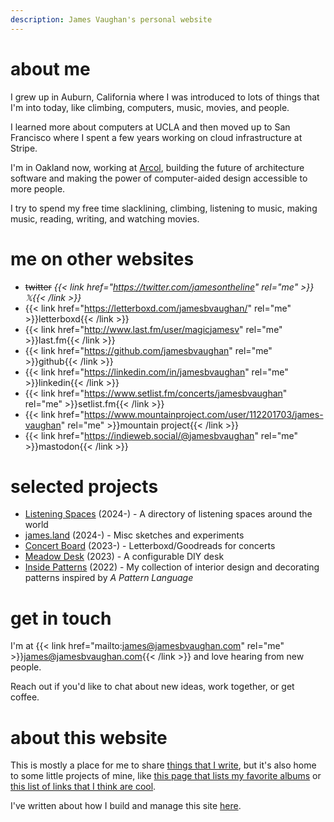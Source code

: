 ```yaml
---
description: James Vaughan's personal website
---
```


# about me

I grew up in Auburn, California where I was introduced to lots of things that
I'm into today, like climbing, computers, music, movies, and people.

I learned more about computers at UCLA and then moved up to San Francisco where
I spent a few years working on cloud infrastructure at Stripe.

I'm in Oakland now, working at [Arcol](https://arcol.io), building the future of
architecture software and making the power of computer-aided design accessible
to more people.

I try to spend my free time slacklining, climbing, listening to
music<span id="song"></span>, making music, reading, writing, and watching
movies<span id="movie"></span>.

# me on other websites

- ~~twitter~~ _{{< link href="https://twitter.com/jamesontheline" rel="me" >}}𝕏{{< /link >}}_
- {{< link href="https://letterboxd.com/jamesbvaughan/" rel="me" >}}letterboxd{{< /link >}}
- {{< link href="http://www.last.fm/user/magicjamesv" rel="me" >}}last.fm{{< /link >}}
- {{< link href="https://github.com/jamesbvaughan" rel="me" >}}github{{< /link >}}
- {{< link href="https://linkedin.com/in/jamesbvaughan" rel="me" >}}linkedin{{< /link >}}
- {{< link href="https://www.setlist.fm/concerts/jamesbvaughan" rel="me" >}}setlist.fm{{< /link >}}
- {{< link href="https://www.mountainproject.com/user/112201703/james-vaughan" rel="me" >}}mountain project{{< /link >}}
- {{< link href="https://indieweb.social/@jamesbvaughan" rel="me" >}}mastodon{{< /link >}}

# selected projects

- [Listening Spaces](https://listeningspaces.net) (2024-) - A directory of listening spaces around the world
- [james.land](https://james.land) (2024-) - Misc sketches and experiments
- [Concert Board](https://concertboard.com) (2023-) - Letterboxd/Goodreads for concerts
- [Meadow Desk](https://tweenage.engineering/) (2023) - A configurable DIY desk
- [Inside Patterns](https://insidepatterns.com/) (2022) - My collection of interior design and decorating patterns inspired by _A Pattern Language_

# get in touch

I'm at {{< link href="mailto:james@jamesbvaughan.com" rel="me" >}}james@jamesbvaughan.com{{< /link >}} and love hearing from new people.

Reach out if you'd like to chat about new ideas, work together, or get coffee.

# about this website

This is mostly a place for me to share [things that I write](/blog),
but it's also home to some little projects of mine,
like [this page that lists my favorite albums](/albums) or
[this list of links that I think are cool](/links).

I've written about how I build and manage this site
[here](/how-i-make-this-site).

<script>
  [song, movie].forEach(async element => {
    const {ok, body} = await fetch(`/.netlify/functions/${element.id}`);
    if (ok) element.innerHTML = ` (${(await body.text()).trim()})`;
  });
</script>
